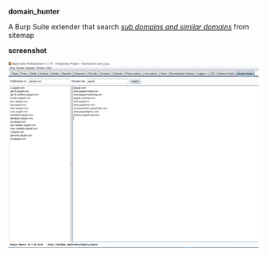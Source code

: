 **domain_hunter**

A Burp Suite extender that search *<u>sub domains and similar domains</u>* from sitemap



**screenshot**

![screenshot](doc/screenshot.png)